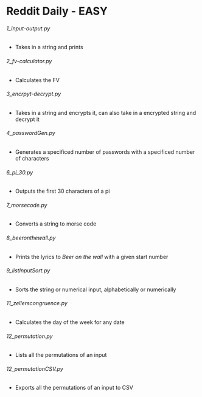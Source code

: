# Reddit Daily - EASY

###### 1_input-output.py
  * Takes in a string and prints
###### 2_fv-calculator.py
  * Calculates the FV
###### 3_encrpyt-decrypt.py
  * Takes in a string and encrypts it, can also take in a encrypted string and decrypt it
###### 4_passwordGen.py
  * Generates a specificed number of passwords with a specificed number of characters
###### 6_pi_30.py
  * Outputs the first 30 characters of a pi
###### 7_morsecode.py
  * Converts a string to morse code
###### 8_beeronthewall.py
  * Prints the lyrics to <i>Beer on the wall</i> with a given start number
###### 9_listInputSort.py
  * Sorts the string or numerical input, alphabetically or numerically
###### 11_zellerscongruence.py
  * Calculates the day of the week for any date
###### 12_permutation.py
  * Lists all the permutations of an input
###### 12_permutationCSV.py
  * Exports all the permutations of an input to CSV
